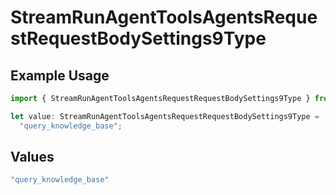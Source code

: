 # StreamRunAgentToolsAgentsRequestRequestBodySettings9Type

## Example Usage

```typescript
import { StreamRunAgentToolsAgentsRequestRequestBodySettings9Type } from "@orq-ai/node/models/operations";

let value: StreamRunAgentToolsAgentsRequestRequestBodySettings9Type =
  "query_knowledge_base";
```

## Values

```typescript
"query_knowledge_base"
```